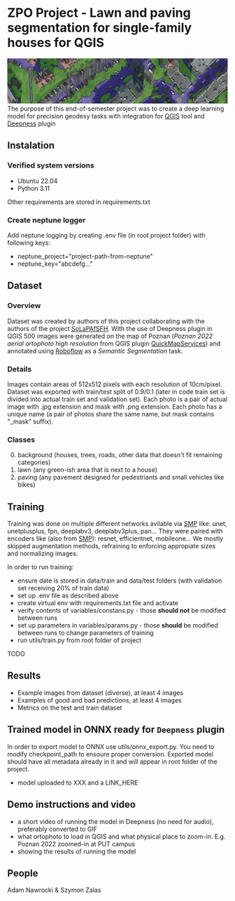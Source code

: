 # ZPO Project - Lawn and paving segmentation for single-family houses for QGIS
![Banner presenting project goal](img/banner.png)
The purpose of this end-of-semester project was to create a deep learning model for precision geodesy tasks with integration for [QGIS](https://qgis.org/) tool and [Deepness](https://qgis-plugin-deepness.readthedocs.io/en/latest/) plugin


## Instalation
### Verified system versions
 - Ubuntu 22.04
 - Python 3.11

Other requirements are stored in requirements.txt

### Create neptune logger
Add neptune logging by  creating .env file (in root project folder) with following keys:
- neptune_project="project-path-from-neptune"
- neptune_key="abcdefg..."

## Dataset
### Overview
Dataset was created by authors of this project collaborating with the authors of the project [SoLaPAfSFH](https://github.com/2acholsk1/SoLaPAfSFH). With the use of Deepness plugin in QGIS 500 images were generated on the map of Poznan (_Poznan 2022 aerial ortophoto high resolution_ from QGIS plugin [QuickMapServices](https://plugins.qgis.org/plugins/quick_map_services/)) and annotated using [Roboflow](https://roboflow.com/) as a _Semantic Segmentation_ task. 
### Details
Images contain areas of 512x512 pixels with each resolution of 10cm/pixel.
Dataset was exported with train/test split of 0.9/0.1 (later in code train set is divided into actual train set and validation set). Each photo is a pair of actual image with .jpg extension and mask with .png extension. Each photo has a unique name (a pair of photos share the same name, but mask contains "_mask" suffix).
### Classes
0) background (houses, trees, roads, other data that doesn't fit remaining categories)
1) lawn (any green-ish area that is next to a house)
2) paving (any pavement designed for pedestriants and small vehicles like bikes)


## Training
Training was done on multiple different networks avilable via [SMP](https://github.com/qubvel-org/segmentation_models.pytorch) like: unet, unetplusplus, fpn, deeplabv3, deeplabv3plus, pan... They were paired with encoders like (also from [SMP](https://smp.readthedocs.io/en/latest/encoders.html)): resnet, efficientnet, mobileone... We mostly skipped augmentation methods, refraining to enforcing appropiate sizes and normalizing images.

In order to run training:
- ensure date is stored in data/train and data/test folders (with validation set receiving 20% of train data)
- set up .env file as described above
- create virtual env with requirements.txt file and activate
- verify contents of variables/constans.py - those **should not** be modified between runs
- set up parameters in variables/params.py - those **should** be modified between runs to change parameters of training
- run utils/train.py from root folder of project


TODO
## Results
- Example images from dataset (diverse), at least 4 images
- Examples of good and bad predictions, at least 4 images
- Metrics on the test and train dataset

## Trained model in ONNX ready for `Deepness` plugin
In order to export model to ONNX use utils/onnx_export.py. You need to modify checkpoint_path to ensoure proper conversion. Exported model should have all metadata already in it and will appear in root folder of the project.
- model uploaded to XXX and a LINK_HERE

## Demo instructions and video
- a short video of running the model in Deepness (no need for audio), preferably converted to GIF
- what ortophoto to load in QGIS and what physical place to zoom-in. E.g. Poznan 2022 zoomed-in at PUT campus
- showing the results of running the model

## People
Adam Nawrocki & Szymon Zalas

